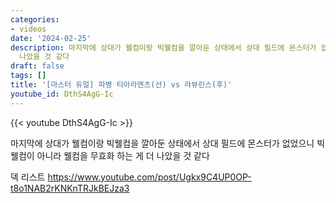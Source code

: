 ```yaml
---
categories:
- videos
date: '2024-02-25'
description: 마지막에 상대가 웰컴이랑 빅웰컴을 깔아둔 상태에서 상대 필드에 몬스터가 없었으니 빅웰컴이 아니라 웰컴을 무효화 하는 게 더
  나았을 것 같다
draft: false
tags: []
title: '[마스터 듀얼] 파병 티아라멘츠(선) vs 라뷰린스(후)'
youtube_id: DthS4AgG-Ic
---
```



{{< youtube DthS4AgG-Ic >}}

마지막에 상대가 웰컴이랑 빅웰컴을 깔아둔 상태에서 상대 필드에 몬스터가 없었으니 빅웰컴이 아니라 웰컴을 무효화 하는 게 더 나았을 것 같다

덱 리스트
https://www.youtube.com/post/Ugkx9C4UP0OP-t8o1NAB2rKNKnTRJkBEJza3